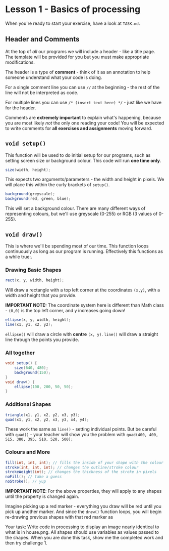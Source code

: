 # Lesson 1 - Basics of processing


When you're ready to start your exercise, have a look at `TASK.md`. 

## Header and Comments

At the top of *all* our programs we will include a header - like a title page.  The template will be provided for you but you must make appropriate modifications.

The header is a type of **comment** - think of it as an annotation to help someone understand what your code is doing.

For a single comment line you can use `//` at the beginning - the rest of the line will not be interpreted as code.

For multiple lines you can use `/* (insert text here) */` - just like we have for the header.

Comments are **extremely important** to explain what's happening, because you are most likely *not* the only one reading your code!  You will be expected to write comments for **all exercises and assignments** moving forward.

## `void setup()`

This function will be used to do initial setup for our programs, such as setting screen size or background colour.  This code will run **one time only**.

```java
size(width, height);
```

This expects two arguments/parameters - the width and height in pixels.  We will place this within the curly brackets of `setup()`.  

```java
background(greyscale);
background(red, green, blue);
```

This will set a background colour.  There are many different ways of representing colours, but we'll use greyscale (0-255) or RGB (3 values of 0-255).

## `void draw()`

This is where we'll be spending most of our time.  This function loops continuously as long as our program is running. Effectively this functions as a while true:.

### Drawing Basic Shapes

```java
rect(x, y, width, height);
```

Will draw a rectangle with a top left corner at the coordinates `(x,y)`, with a width and height that you provide.

**IMPORTANT NOTE:** The coordinate system here is different than Math class - `(0,0)` is the top left corner, and y increases going down!

```java
ellipse(x, y, width, height);
line(x1, y1, x2, y2);
```

`ellipse()` will draw a circle with **centre** `(x, y)`.  `line()` will draw a straight line through the points you provide.

### All together
```java
void setup() {
    size(640, 480);
    background(150);
}
void draw() {
    ellipse(100, 200, 50, 50);
}
```

### Additional Shapes

```java
triangle(x1, y1, x2, y2, x3, y3);
quad(x1, y1, x2, y2, x3, y3, x4, y4);
```

These work the same as `line()` - setting individual points.  But be careful with `quad()` - your teacher will show you the problem with `quad(400, 400, 515, 380, 395, 510, 520, 500);`

### Colours and More

```java
fill(int, int, int); // fills the inside of your shape with the colour
stroke(int, int, int); // changes the outline/stroke colour
strokeWeight(int); // changes the thickness of the stroke in pixels
noFill(); // take a guess
noStroke(); // yup
```

**IMPORTANT NOTE**: For the above properties, they will apply to any shapes until the property is changed again.

Imagine picking up a red marker - everything you draw will be red until you pick up another marker.  And since the `draw()` function loops, you will begin re-drawing previous shapes with that red marker as


Your task: Write code in processing to display an image nearly identical to what is in house.png. All shapes should use variables as values passed to the shapes. When you are done this task, show me the completed work and then try challenge 1.